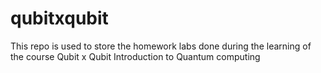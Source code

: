 # qubitxqubit
This repo is used to store the homework labs done during the learning of the course Qubit x Qubit Introduction to Quantum computing
